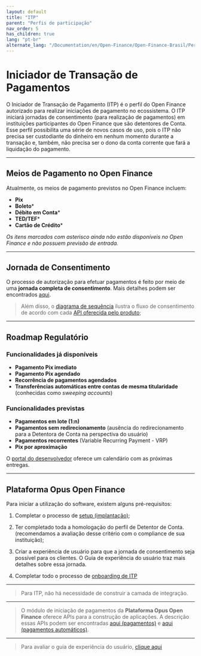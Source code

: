 ```yaml
---
layout: default
title: "ITP"
parent: "Perfis de participação"
nav_order: 5
has_children: true
lang: "pt-br"
alternate_lang: "/Documentation/en/Open-Finance/Open-Finance-Brasil/PerfisOFB/OFB-ITP/"
---
```


# Iniciador de Transação de Pagamentos

O Iniciador de Transação de Pagamento (ITP) é o perfil do Open Finance autorizado para realizar iniciações de pagamento no ecossistema. O ITP iniciará jornadas de consentimento (para realização de pagamentos) em instituições participantes do Open Finance que são detentores de Conta. Esse perfil possibilita uma série de novos casos de uso, pois o ITP não precisa ser custodiante do dinheiro em nenhum momento durante a transação e, também, não precisa ser o dono da conta corrente que fará a liquidação do pagamento.

---

## Meios de Pagamento no Open Finance

Atualmente, os meios de pagamento previstos no Open Finance incluem:

- **Pix**
- **Boleto***
- **Débito em Conta***
- **TED/TEF***
- **Cartão de Crédito***

*Os itens marcados com asterisco ainda não estão disponíveis no Open Finance e não possuem previsão de entrada.*

---

## Jornada de Consentimento

O processo de autorização para efetuar pagamentos é feito por meio de uma **jornada completa de consentimento**. Mais detalhes podem ser encontrados [aqui](../JornadaConsentimento/OFB-JornadaConsentimento.html).

> Além disso, o [diagrama de sequência](../../Plataforma-OpusOpenFinance/ITP/images/consent-sequence.png) ilustra o fluxo de consentimento de acordo com cada [API oferecida pelo produto][API-pagamentos];

---

## Roadmap Regulatório

### Funcionalidades já disponíveis

- **Pagamento Pix imediato**
- **Pagamento Pix agendado**
- **Recorrência de pagamentos agendados**
- **Transferências automáticas entre contas de mesma titularidade** (conhecidas como *sweeping accounts*)

### Funcionalidades previstas

- **Pagamentos em lote (1:n)**
- **Pagamentos sem redirecionamento** (ausência do redirecionamento para a Detentora de Conta na perspectiva do usuário)
- **Pagamentos recorrentes** (Variable Recurring Payment - VRP)
- **Pix por aproximação**

O [portal do desenvolvedor](https://openfinancebrasil.atlassian.net/wiki/spaces/DraftOF/calendars) oferece um calendário com as próximas entregas.

---

## Plataforma Opus Open Finance

Para iniciar a utilização do software, existem alguns pré-requisitos:

1. Completar o processo de [setup (implantação)](../../Plataforma-OpusOpenFinance/Implantação/OOF-Implantação.html);

2. Ter completado toda a homologação do perfil de Detentor de Conta. (recomendamos a avaliação desse critério com o compliance de sua instituição);

3. Criar a experiência de usuário para que a jornada de consentimento seja possível para os clientes. O Guia de experiência do usuário traz mais detalhes sobre essa jornada.

4. Completar todo o processo de [onboarding de ITP](../PerfisOFB/OnbordingITP.html)

---
> Para ITP, não há necessidade de construir a camada de integração.
---
> O módulo de iniciação de pagamentos da **Plataforma Opus Open Finance** oferece APIs para a construção de aplicações. A descrição essas APIs podem ser encontradas [aqui (pagamentos)][API-pagamentos] e [aqui (pagamentos automáticos)][API-pagamentos-automáticos].  
---
> Para avaliar o guia de experiência do usuário, [clique aqui][GuiaUX]

[GuiaUX]: https://openfinancebrasil.atlassian.net/wiki/spaces/OF/pages/17378535/Guia+de+Experi+ncia+do+Usu+ri
[API-pagamentos]: ../../../../swagger-ui/index.html?api=OAS-ITP-pagamentos
[API-pagamentos-automáticos]: ../../../../swagger-ui/index.html?api=OAS-ITP-pagamentos-automaticos
